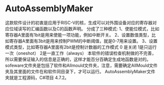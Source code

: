 # AutoAssemblyMaker
这款软件设计的初衷是应用于RISC-V的核，生成可以对外围设备对应的寄存器对应位域读写的汇编函数以及C的函数声明。 分成了三种模式: 1、使能位模式，比如寄存器A里面有1bit是用来使能一项功能，例如中断开关。 2、设置数值类型，比如寄存器A里面有3bit是用来控制PWM的中断阈值，就是0-7用来设置。 3、设置模式类型，比如寄存器A里面有2bit是控制计数器的工作模式 0 是关闭 1是只运行一次（oneshot） 2是一直工作（always） 本软件的错误检查机制做的不完善，所以需要保证输入的信息是正确的，这样才能百分百确定生成地函数是对的。 sofeware文件夹是包括了软件和Allmould文件夹，注意，需要确定AllMould文件夹及其里面的文件在和软件同目录下，才可以运行。 AutoAssemblyMaker文件夹就是工程源码，C#项目 4.7.2。
